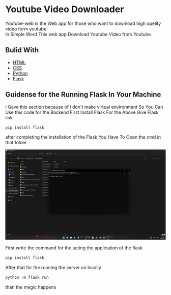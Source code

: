# Youtube Video Downloader
Youtube-web is the Web app for those who want to download high quelity video form youtube<br/>
In Simple Word This web app Download Youtube Video from Youtube<br/>

## Bulid With
* [HTML](https://developer.mozilla.org/en-US/docs/Web/HTML)
* [CSS](https://developer.mozilla.org/en-US/docs/Web/CSS)
* [Python](https://www.python.org/)
* [Flask](https://flask.palletsprojects.com/en/2.1.x/)


## Guidense for the Running Flask In Your Machine
I Gave this section because of i don't make virtual environment So You Can Use this code for the Backend
First Install Flask For the Above Give Flask link<br/>
```python
pip install flask
```
after completing the installation of the Flask
You Have To Open the cmd in that folder

<img width = "2000" alt = "Photo" src = "https://github.com/Prit2341/Youtube-Web/blob/master/Images/Screenshot%20(55).png">

First write the command for the seting the application of the flask
```python
pip install flask
```

After that for the running the server on locally
```python
python -m flask run
```
than the megic happens
